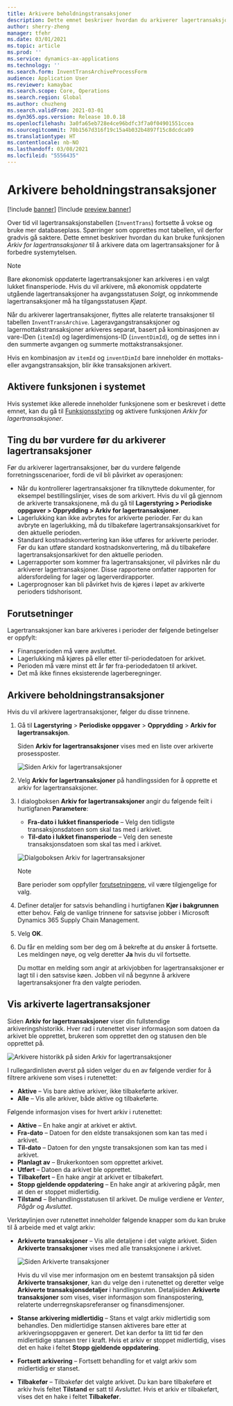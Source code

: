 ```yaml
---
title: Arkivere beholdningstransaksjoner
description: Dette emnet beskriver hvordan du arkiverer lagertransaksjonsdata for å forbedre systemytelsen.
author: sherry-zheng
manager: tfehr
ms.date: 03/01/2021
ms.topic: article
ms.prod: ''
ms.service: dynamics-ax-applications
ms.technology: ''
ms.search.form: InventTransArchiveProcessForm
audience: Application User
ms.reviewer: kamaybac
ms.search.scope: Core, Operations
ms.search.region: Global
ms.author: chuzheng
ms.search.validFrom: 2021-03-01
ms.dyn365.ops.version: Release 10.0.18
ms.openlocfilehash: 3a0fa65eb728e4ce96bdfc3f7a0f04901551ccea
ms.sourcegitcommit: 70b1567d316f19c15a4b032b4897f15c8dcdca09
ms.translationtype: HT
ms.contentlocale: nb-NO
ms.lasthandoff: 03/08/2021
ms.locfileid: "5556435"
---
```

# <a name="archive-inventory-transactions"></a>Arkivere beholdningstransaksjoner

[!include [banner](../../includes/banner.md)]
[!include [preview banner](../includes/preview-banner.md)]

Over tid vil lagertransaksjonstabellen (`InventTrans`) fortsette å vokse og bruke mer databaseplass. Spørringer som opprettes mot tabellen, vil derfor gradvis gå saktere. Dette emnet beskriver hvordan du kan bruke funksjonen *Arkiv for lagertransaksjoner* til å arkivere data om lagertransaksjoner for å forbedre systemytelsen.

> [!NOTE]
> Bare økonomisk oppdaterte lagertransaksjoner kan arkiveres i en valgt lukket finansperiode. Hvis du vil arkivere, må økonomisk oppdaterte utgående lagertransaksjoner ha avgangsstatusen *Solgt*, og innkommende lagertransaksjoner må ha tilgangsstatusen *Kjøpt*.

Når du arkiverer lagertransaksjoner, flyttes alle relaterte transaksjoner til tabellen `InventTransArchive`. Lageravgangstransaksjoner og lagermottakstransaksjoner arkiveres separat, basert på kombinasjonen av vare-IDen (`itemId`) og lagerdimensjons-ID (`inventDimId`), og de settes inn i den summerte avgangen og summerte mottakstransaksjoner.

Hvis en kombinasjon av `itemId` og `inventDimId` bare inneholder én mottaks- eller avgangstransaksjon, blir ikke transaksjonen arkivert.

## <a name="turn-on-the-feature-in-your-system"></a>Aktivere funksjonen i systemet

Hvis systemet ikke allerede inneholder funksjonene som er beskrevet i dette emnet, kan du gå til [Funksjonsstyring](../../fin-ops-core/fin-ops/get-started/feature-management/feature-management-overview.md) og aktivere funksjonen *Arkiv for lagertransaksjoner*.

## <a name="things-to-consider-before-you-archive-inventory-transactions"></a>Ting du bør vurdere før du arkiverer lagertransaksjoner

Før du arkiverer lagertransaksjoner, bør du vurdere følgende forretningsscenarioer, fordi de vil bli påvirket av operasjonen:

- Når du kontrollerer lagertransaksjoner fra tilknyttede dokumenter, for eksempel bestillingslinjer, vises de som arkivert. Hvis du vil gå gjennom de arkiverte transaksjonene, må du gå til **Lagerstyring \> Periodiske oppgaver \> Opprydding \> Arkiv for lagertransaksjoner**.
- Lagerlukking kan ikke avbrytes for arkiverte perioder. Før du kan avbryte en lagerlukking, må du tilbakeføre lagertransaksjonsarkivet for den aktuelle perioden.
- Standard kostnadskonvertering kan ikke utføres for arkiverte perioder. Før du kan utføre standard kostnadskonvertering, må du tilbakeføre lagertransaksjonsarkivet for den aktuelle perioden.
- Lagerrapporter som kommer fra lagertransaksjoner, vil påvirkes når du arkiverer lagertransaksjoner. Disse rapportene omfatter rapporten for aldersfordeling for lager og lagerverdirapporter.
- Lagerprognoser kan bli påvirket hvis de kjøres i løpet av arkiverte perioders tidshorisont.

## <a name="prerequisites"></a>Forutsetninger

Lagertransaksjoner kan bare arkiveres i perioder der følgende betingelser er oppfylt:

- Finansperioden må være avsluttet.
- Lagerlukking må kjøres på eller etter til-periodedatoen for arkivet.
- Perioden må være minst ett år før fra-periodedatoen til arkivet.
- Det må ikke finnes eksisterende lagerberegninger.

## <a name="archive-inventory-transactions"></a>Arkivere beholdningstransaksjoner

Hvis du vil arkivere lagertransaksjoner, følger du disse trinnene.

1. Gå til **Lagerstyring** \> **Periodiske oppgaver** \> **Opprydding** \> **Arkiv for lagertransaksjon**.

    Siden **Arkiv for lagertransaksjoner** vises med en liste over arkiverte prosessposter.

    ![Siden Arkiv for lagertransaksjoner](media/archive-inventory-empty.png "Siden Arkiv for lagertransaksjoner")

1. Velg **Arkiv for lagertransaksjoner** på handlingssiden for å opprette et arkiv for lagertransaksjoner.
1. I dialogboksen **Arkiv for lagertransaksjoner** angir du følgende feilt i hurtigfanen **Parametere**:

    - **Fra-dato i lukket finansperiode** – Velg den tidligste transaksjonsdatoen som skal tas med i arkivet.
    - **Til-dato i lukket finansperiode** – Velg den seneste transaksjonsdatoen som skal tas med i arkivet.

    ![Dialgoboksen Arkiv for lagertransaksjoner](media/archive-inventory-dates.png "Dialgoboksen Arkiv for lagertransaksjoner")

    > [!NOTE]
    > Bare perioder som oppfyller [forutsetningene](#prerequisites), vil være tilgjengelige for valg.

1. Definer detaljer for satsvis behandling i hurtigfanen **Kjør i bakgrunnen** etter behov. Følg de vanlige trinnene for satsvise jobber i Microsoft Dynamics 365 Supply Chain Management.
1. Velg **OK**.
1. Du får en melding som ber deg om å bekrefte at du ønsker å fortsette. Les meldingen nøye, og velg deretter **Ja** hvis du vil fortsette.

    Du mottar en melding som angir at arkivjobben for lagertransaksjoner er lagt til i den satsvise køen. Jobben vil nå begynne å arkivere lagertransaksjoner fra den valgte perioden.

## <a name="view-archived-inventory-transactions"></a>Vis arkiverte lagertransaksjoner

Siden **Arkiv for lagertransaksjoner** viser din fullstendige arkiveringshistorikk. Hver rad i rutenettet viser informasjon som datoen da arkivet ble opprettet, brukeren som opprettet den og statusen den ble opprettet på.

![Arkivere historikk på siden Arkiv for lagertransaksjoner](media/archive-inventory-full.png "Arkivere historikk på siden Arkiv for lagertransaksjoner")

I rullegardinlisten øverst på siden velger du en av følgende verdier for å filtrere arkivene som vises i rutenettet:

- **Aktive** – Vis bare aktive arkiver, ikke tilbakeførte arkiver.
- **Alle** – Vis alle arkiver, både aktive og tilbakeførte.

Følgende informasjon vises for hvert arkiv i rutenettet:

- **Aktive** – En hake angir at arkivet er aktivt.
- **Fra-dato** – Datoen for den eldste transaksjonen som kan tas med i arkivet.
- **Til-dato** – Datoen for den yngste transaksjonen som kan tas med i arkivet.
- **Planlagt av** – Brukerkontoen som opprettet arkivet.
- **Utført** – Datoen da arkivet ble opprettet.
- **Tilbakeført** – En hake angir at arkivet er tilbakeført.
- **Stopp gjeldende oppdatering** – En hake angir at arkivering pågår, men at den er stoppet midlertidig.
- **Tilstand** – Behandlingsstatusen til arkivet. De mulige verdiene er *Venter*, *Pågår* og *Avsluttet*.

Verktøylinjen over rutenettet inneholder følgende knapper som du kan bruke til å arbeide med et valgt arkiv:

- **Arkiverte transaksjoner** – Vis alle detaljene i det valgte arkivet. Siden **Arkiverte transaksjoner** vises med alle transaksjonene i arkivet.

    ![Siden Arkiverte transaksjoner](media/archive-inventory-transactions.png "Siden Arkiverte transaksjoner")

    Hvis du vil vise mer informasjon om en bestemt transaksjon på siden **Arkiverte transaksjoner**, kan du velge den i rutenettet og deretter velge **Arkiverte transaksjonsdetaljer** i handlingsruten. Detaljsiden **Arkiverte transaksjoner** som vises, viser informasjon som finanspostering, relaterte underregnskapsreferanser og finansdimensjoner.

- **Stanse arkivering midlertidig** – Stans et valgt arkiv midlertidig som behandles. Den midlertidige stansen aktiveres bare etter at arkiveringsoppgaven er generert. Det kan derfor ta litt tid før den midlertidige stansen trer i kraft. Hvis et arkiv er stoppet midlertidig, vises det en hake i feltet **Stopp gjeldende oppdatering**.
- **Fortsett arkivering** – Fortsett behandling for et valgt arkiv som midlertidig er stanset.
- **Tilbakefør** – Tilbakefør det valgte arkivet. Du kan bare tilbakeføre et arkiv hvis feltet **Tilstand** er satt til *Avsluttet*. Hvis et arkiv er tilbakeført, vises det en hake i feltet **Tilbakefør**.
